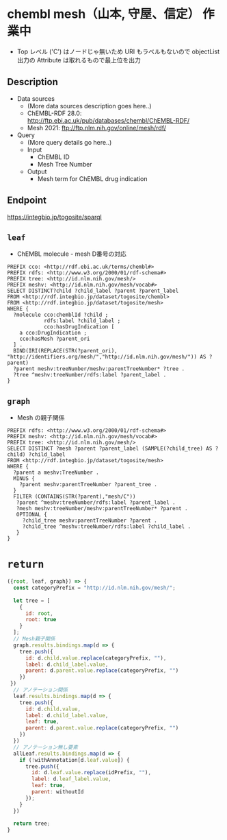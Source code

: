 # chembl mesh（山本, 守屋、信定） 作業中

* Top レベル ('C') はノードじゃ無いため URI もラベルもないので objectList 出力の Attribute は取れるもので最上位を出力

## Description

- Data sources
    - (More data sources description goes here..)
    - ChEMBL-RDF 28.0: http://ftp.ebi.ac.uk/pub/databases/chembl/ChEMBL-RDF/
    - Mesh 2021: ftp://ftp.nlm.nih.gov/online/mesh/rdf/
- Query
    - (More query details go here..)
    -  Input
        - ChEMBL ID
        - Mesh Tree Number
    - Output
        - Mesh term for ChEMBL drug indication

## Endpoint

https://integbio.jp/togosite/sparql

## `leaf`
- ChEMBL molecule - mesh D番号の対応
```sparql
PREFIX cco: <http://rdf.ebi.ac.uk/terms/chembl#> 
PREFIX rdfs: <http://www.w3.org/2000/01/rdf-schema#>
PREFIX tree: <http://id.nlm.nih.gov/mesh/>
PREFIX meshv: <http://id.nlm.nih.gov/mesh/vocab#>
SELECT DISTINCT?child ?child_label ?parent ?parent_label
FROM <http://rdf.integbio.jp/dataset/togosite/chembl>
FROM <http://rdf.integbio.jp/dataset/togosite/mesh>
WHERE {
  ?molecule cco:chemblId ?child ;
            rdfs:label ?child_label ;
            cco:hasDrugIndication [
    a cco:DrugIndication ;
    cco:hasMesh ?parent_ori
  ] .
  BIND(IRI(REPLACE(STR(?parent_ori), "http://identifiers.org/mesh/","http://id.nlm.nih.gov/mesh/")) AS ?parent)
  ?parent meshv:treeNumber/meshv:parentTreeNumber* ?tree .
  ?tree ^meshv:treeNumber/rdfs:label ?parent_label .
}
```
## `graph`
- Mesh の親子関係
```sparql
PREFIX rdfs: <http://www.w3.org/2000/01/rdf-schema#>
PREFIX meshv: <http://id.nlm.nih.gov/mesh/vocab#>
PREFIX tree: <http://id.nlm.nih.gov/mesh/>
SELECT DISTINCT ?mesh ?parent ?parent_label (SAMPLE(?child_tree) AS ?child) ?child_label
FROM <http://rdf.integbio.jp/dataset/togosite/mesh>
WHERE {
  ?parent a meshv:TreeNumber .
  MINUS { 
    ?parent meshv:parentTreeNumber ?parent_tree .
  }
  FILTER (CONTAINS(STR(?parent),"mesh/C"))
   ?parent ^meshv:treeNumber/rdfs:label ?parent_label .
   ?mesh meshv:treeNumber/meshv:parentTreeNumber* ?parent .
   OPTIONAL {
     ?child_tree meshv:parentTreeNumber ?parent .
     ?child_tree ^meshv:treeNumber/rdfs:label ?child_label .
   }
}
```

# `return`
```javascript
({root, leaf, graph}) => {
  const categoryPrefix = "http://id.nlm.nih.gov/mesh/";
  
  let tree = [
    {
      id: root,
      root: true
    }
  ];
  // Mesh親子関係
  graph.results.bindings.map(d => {
    tree.push({
      id: d.child.value.replace(categoryPrefix, ""),
      label: d.child_label.value,
      parent: d.parent.value.replace(categoryPrefix, "")
    })
 })
  // アノテーション関係
  leaf.results.bindings.map(d => {
    tree.push({
      id: d.child.value,
      label: d.child_label.value,
      leaf: true,
      parent: d.parent.value.replace(categoryPrefix, "")
    })
  })
  // アノテーション無し要素
  allLeaf.results.bindings.map(d => {
    if (!withAnnotation[d.leaf.value]) {
      tree.push({
        id: d.leaf.value.replace(idPrefix, ""),
        label: d.leaf_label.value,
        leaf: true,
        parent: withoutId
      });
    }
  })
  
  return tree;	
}
```